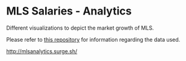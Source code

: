 # MLS Salaries - Analytics

Different visualizations to depict the market growth of MLS.

Please refer to [this repository](https://github.com/DavidIsrawi/SalariesMLS) for information regarding the data used.

http://mlsanalytics.surge.sh/
